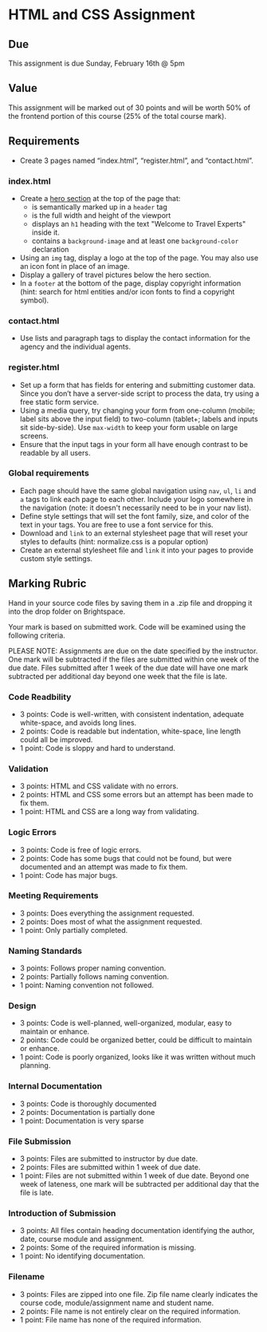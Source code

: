 # HTML and CSS Assignment
## Due
This assignment is due Sunday, February 16th @ 5pm

## Value
This assignment will be marked out of 30 points and will be worth 50% of the frontend portion of this course (25% of the total course mark).

## Requirements
- Create 3 pages named “index.html”, “register.html”, and “contact.html”.

### index.html
  - Create a [hero section](https://envato.com/blog/exploring-hero-image-trend-web-design/) at the top of the page that:
    - is semantically marked up in a `header` tag
    - is the full width and height of the viewport
    - displays an `h1` heading with the text "Welcome to Travel Experts" inside it.
    - contains a `background-image` and at least one `background-color` declaration
  - Using an `img` tag, display a logo at the top of the page. You may also use an icon font in place of an image. 
  - Display a gallery of travel pictures below the hero section.
  - In a `footer` at the bottom of the page, display copyright information (hint: search for html entities and/or icon fonts to find a copyright symbol).

### contact.html
- Use lists and paragraph tags to display the contact information for the agency and the individual agents.

### register.html
- Set up a form that has fields for entering and submitting customer data. Since you don’t have a server-side script to process the data, try using a free static form service.
- Using a media query, try changing your form from one-column (mobile; label sits above the input field) to two-column (tablet+; labels and inputs sit side-by-side). Use `max-width` to keep your form usable on large screens.
- Ensure that the input tags in your form all have enough contrast to be readable by all users.

### Global requirements
- Each page should have the same global navigation using `nav`, `ul`, `li` and `a` tags to link each page to each other. Include your logo somewhere in the navigation (note: it doesn't necessarily need to be in your nav list).  
- Define style settings that will set the font family, size, and color of the text in your tags. You are free to use a font service for this.
- Download and `link` to an external stylesheet page that will reset your styles to defaults (hint: normalize.css is a popular option)
- Create an external stylesheet file and `link` it into your pages to provide custom style settings.

## Marking Rubric
Hand in your source code files by saving them in a .zip file and dropping it into the drop folder on Brightspace.

Your mark is based on submitted work. Code will be examined using the following criteria.

PLEASE NOTE: Assignments are due on the date specified by the instructor. One mark will be subtracted if the files are submitted within one week of the due date. Files submitted after 1 week of the due date will have one mark subtracted per additional day beyond one week that the file is late.

### Code Readbility
- 3 points: Code is well-written, with consistent indentation, adequate white-space, and avoids long lines.
- 2 points: Code is readable but indentation, white-space, line length could all be improved.
- 1 point: Code is sloppy and hard to understand.

### Validation
- 3 points: HTML and CSS validate with no errors.
- 2 points: HTML and CSS some errors but an attempt has been made to fix them.
- 1 point: HTML and CSS are a long way from validating.

### Logic Errors
- 3 points: Code is free of logic errors.
- 2 points: Code has some bugs that could not be found, but were documented and an attempt was made to fix them.
- 1 point: Code has major bugs.

### Meeting Requirements
- 3 points: Does everything the assignment requested.
- 2 points: Does most of what the assignment requested.
- 1 point: Only partially completed.

### Naming Standards
- 3 points: Follows proper naming convention.
- 2 points: Partially follows naming convention.
- 1 point: Naming convention not followed.

### Design
- 3 points: Code is well-planned, well-organized, modular, easy to maintain or enhance.
- 2 points: Code could be organized better, could be difficult to maintain or enhance.
- 1 point: Code is poorly organized, looks like it was written without much planning.

### Internal Documentation
- 3 points: Code is thoroughly documented
- 2 points: Documentation is partially done
- 1 point: Documentation is very sparse

### File Submission
- 3 points: Files are submitted to instructor by due date.
- 2 points: Files are submitted within 1 week of due date.
- 1 point: Files are not submitted within 1 week of due date. Beyond one week of lateness, one mark will be subtracted per additional day that the file is late.

### Introduction of Submission
- 3 points: All files contain heading documentation identifying the author, date, course module and assignment.
- 2 points: Some of the required information is missing.
- 1 point: No identifying documentation.

### Filename
- 3 points: Files are zipped into one file. Zip file name clearly indicates the course code, module/assignment name and student name.
- 2 points: File name is not entirely clear on the required information.
- 1 point: File name has none of the required information.